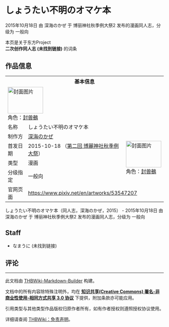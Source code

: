 # しょうたい不明のオマケ本

<!-- source html: G:\repos\THBWiki-Markdown-Builder\THBWikiMarkdown\Temp\main\3\3d\ns0%3A%E3%81%97%E3%82%87%E3%81%86%E3%81%9F%E3%81%84%E4%B8%8D%E6%98%8E%E3%81%AE%E3%82%AA%E3%83%9E%E3%82%B1%E6%9C%AC.html -->

2015年10月18日 由 深海のかぜ 于 博丽神社秋季例大祭2 发布的漫画同人志，分级为 一般向

本页是关于东方Project  
 **二次创作同人志 (未找到链接)** 的词条

## 作品信息

<table><tbody><tr><th colspan="3">基本信息</th></tr><tr><td class="cover-artwork-mobile" colspan="2"><a href="./文件-しょうたい不明のオマケ本封面.jpg.md" class="image" title="封面图片"><img alt="封面图片" src="https://upload.thwiki.cc/thumb/0/0e/%E3%81%97%E3%82%87%E3%81%86%E3%81%9F%E3%81%84%E4%B8%8D%E6%98%8E%E3%81%AE%E3%82%AA%E3%83%9E%E3%82%B1%E6%9C%AC%E5%B0%81%E9%9D%A2.jpg/112px-%E3%81%97%E3%82%87%E3%81%86%E3%81%9F%E3%81%84%E4%B8%8D%E6%98%8E%E3%81%AE%E3%82%AA%E3%83%9E%E3%82%B1%E6%9C%AC%E5%B0%81%E9%9D%A2.jpg" decoding="async" loading="lazy" width="112" height="84" srcset="https://upload.thwiki.cc/thumb/0/0e/%E3%81%97%E3%82%87%E3%81%86%E3%81%9F%E3%81%84%E4%B8%8D%E6%98%8E%E3%81%AE%E3%82%AA%E3%83%9E%E3%82%B1%E6%9C%AC%E5%B0%81%E9%9D%A2.jpg/168px-%E3%81%97%E3%82%87%E3%81%86%E3%81%9F%E3%81%84%E4%B8%8D%E6%98%8E%E3%81%AE%E3%82%AA%E3%83%9E%E3%82%B1%E6%9C%AC%E5%B0%81%E9%9D%A2.jpg 1.5x, https://upload.thwiki.cc/thumb/0/0e/%E3%81%97%E3%82%87%E3%81%86%E3%81%9F%E3%81%84%E4%B8%8D%E6%98%8E%E3%81%AE%E3%82%AA%E3%83%9E%E3%82%B1%E6%9C%AC%E5%B0%81%E9%9D%A2.jpg/224px-%E3%81%97%E3%82%87%E3%81%86%E3%81%9F%E3%81%84%E4%B8%8D%E6%98%8E%E3%81%AE%E3%82%AA%E3%83%9E%E3%82%B1%E6%9C%AC%E5%B0%81%E9%9D%A2.jpg 2x" data-file-width="1200" data-file-height="899"></a><div class="cover-char">角色：<a href="./封兽鵺.md" title="封兽鵺">封兽鵺</a></div></td>
</tr><tr><td class="label">名称</td><td colspan="2"> しょうたい不明のオマケ本 </td></tr><tr><td class="label">制作方</td><td><a href="./深海のかぜ.md" title="深海のかぜ">深海のかぜ</a></td><td class="cover-artwork" rowspan="4" style="min-width:112px;"><a href="./文件-しょうたい不明のオマケ本封面.jpg.md" class="image" title="封面图片"><img alt="封面图片" src="https://upload.thwiki.cc/thumb/0/0e/%E3%81%97%E3%82%87%E3%81%86%E3%81%9F%E3%81%84%E4%B8%8D%E6%98%8E%E3%81%AE%E3%82%AA%E3%83%9E%E3%82%B1%E6%9C%AC%E5%B0%81%E9%9D%A2.jpg/112px-%E3%81%97%E3%82%87%E3%81%86%E3%81%9F%E3%81%84%E4%B8%8D%E6%98%8E%E3%81%AE%E3%82%AA%E3%83%9E%E3%82%B1%E6%9C%AC%E5%B0%81%E9%9D%A2.jpg" decoding="async" loading="lazy" width="112" height="84" srcset="https://upload.thwiki.cc/thumb/0/0e/%E3%81%97%E3%82%87%E3%81%86%E3%81%9F%E3%81%84%E4%B8%8D%E6%98%8E%E3%81%AE%E3%82%AA%E3%83%9E%E3%82%B1%E6%9C%AC%E5%B0%81%E9%9D%A2.jpg/168px-%E3%81%97%E3%82%87%E3%81%86%E3%81%9F%E3%81%84%E4%B8%8D%E6%98%8E%E3%81%AE%E3%82%AA%E3%83%9E%E3%82%B1%E6%9C%AC%E5%B0%81%E9%9D%A2.jpg 1.5x, https://upload.thwiki.cc/thumb/0/0e/%E3%81%97%E3%82%87%E3%81%86%E3%81%9F%E3%81%84%E4%B8%8D%E6%98%8E%E3%81%AE%E3%82%AA%E3%83%9E%E3%82%B1%E6%9C%AC%E5%B0%81%E9%9D%A2.jpg/224px-%E3%81%97%E3%82%87%E3%81%86%E3%81%9F%E3%81%84%E4%B8%8D%E6%98%8E%E3%81%AE%E3%82%AA%E3%83%9E%E3%82%B1%E6%9C%AC%E5%B0%81%E9%9D%A2.jpg 2x" data-file-width="1200" data-file-height="899"></a><div class="cover-char">角色：<a href="./封兽鵺.md" title="封兽鵺">封兽鵺</a></div></td>
</tr><tr><td class="label">首发日期</td><td>2015-10-18&#160;（<a href="/展会作品列表?e=%E5%8D%9A%E4%B8%BD%E7%A5%9E%E7%A4%BE%E7%A7%8B%E5%AD%A3%E4%BE%8B%E5%A4%A7%E7%A5%AD%232">第二回 博麗神社秋季例大祭</a>）</td></tr><tr><td class="label">类型</td><td>漫画</td></tr><tr><td class="label">分级指定</td><td>一般向</td></tr>
<tr><td class="label">官网页面</td><td colspan="2"><a rel="nofollow" class="external free" href="https://www.pixiv.net/en/artworks/53547207">https://www.pixiv.net/en/artworks/53547207</a></td></tr></tbody></table>

しょうたい不明のオマケ本（同人志，深海のかぜ，2015） - 2015年10月18日 由 深海のかぜ 于 博丽神社秋季例大祭2 发布的漫画同人志，分级为 一般向

## Staff
- なまうに (未找到链接)


## 评论




---

此文档由 [THBWiki-Markdown-Builder](https://github.com/Delsin-Yu/THBWiki-Markdown-Builder) 构建。

文档中的所有内容除特殊注明外，均在 [**知识共享(Creative Commons) 署名-非商业性使用-相同方式共享 3.0 协议**](https://creativecommons.org/licenses/by-sa/3.0/deed.zh-hans) 下提供，附加条款亦可能应用。

引用类型与其他类型作品版权归原作者所有，如有作者授权则遵照授权协议使用。

详细请查阅 [THBWiki：免责声明](https://thbwiki.cc/THBWiki:%E5%85%8D%E8%B4%A3%E5%A3%B0%E6%98%8E)。

